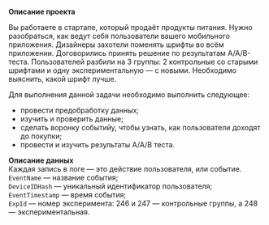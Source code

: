 **Описание проекта**

Вы работаете в стартапе, который продаёт продукты питания. Нужно разобраться, как ведут себя пользователи вашего мобильного приложения. Дизайнеры захотели поменять шрифты во всём приложении. Договорились принять решение по результатам A/A/B-теста. Пользователей разбили на 3 группы: 2 контрольные со старыми шрифтами и одну экспериментальную — с новыми. Необходимо выяснить, какой шрифт лучше.     

Для выполнения данной задачи необходимо выполнить следующее:
*  провести предобработку данных; 
* изучить и проверить данные;
* сделать воронку событийу, чтобы узнать, как пользователи доходят до покупки;
* провести и изучить результаты А/А/В теста.

**Описание данных**     
Каждая запись в логе — это действие пользователя, или событие.    
`EventName` — название события;     
`DeviceIDHash` — уникальный идентификатор пользователя;       
`EventTimestamp` — время события;      
`ExpId` — номер эксперимента: 246 и 247 — контрольные группы, а 248 — экспериментальная.
